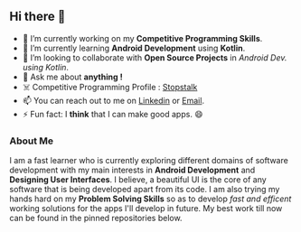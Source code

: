 ## Hi there 👋 

- 🔭 I’m currently working on my <B>Competitive Programming Skills</B>.
- 🌱 I’m currently learning <B>Android Development</B> using <B>Kotlin</B>.
- 👯 I’m looking to collaborate with <B>Open Source Projects</B> in <i>Android Dev. using Kotlin</i>.
- 💬 Ask me about <B>anything !</B>
- :skull_and_crossbones: Competitive Programming Profile : [Stopstalk](https://www.stopstalk.com/user/profile/icgadi99)
- 📫 You can reach out to me on [Linkedin](https://www.linkedin.com/in/icgadi99/) or [Email](icgadi99@gmail.com).
- ⚡ Fun fact: I <B>think</B> that I can make good apps. 😄

### About Me
I am a fast learner who is currently exploring different domains of software development with my main interests in <B>Android Development</B> and <B>Designing User Interfaces</B>.  I believe, a beautiful UI is the core of any software that is being developed apart from its code. I am also trying my hands hard on my <B>Problem Solving Skills</B> so as to develop <i>fast and efficent</i> working solutions for the apps I'll develop in future. My best work till now can be found in the pinned repositories below.
